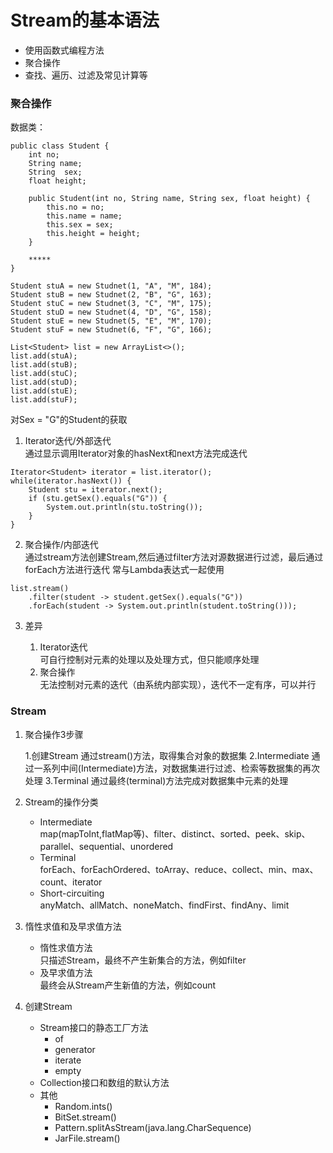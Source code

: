 # Stream的基本语法
   * 使用函数式编程方法
   * 聚合操作
   * 查找、遍历、过滤及常见计算等

### 聚合操作
数据类：  
```
public class Student {
	int no;
	String name;
	String  sex;
	float height;

	public Student(int no, String name, String sex, float height) {
		this.no = no;
		this.name = name;
		this.sex = sex;
		this.height = height;
	}

	*****
}

Student stuA = new Studnet(1, "A", "M", 184);
Student stuB = new Studnet(2, "B", "G", 163);
Student stuC = new Studnet(3, "C", "M", 175);
Student stuD = new Studnet(4, "D", "G", 158);
Student stuE = new Studnet(5, "E", "M", 170);
Student stuF = new Studnet(6, "F", "G", 166);

List<Student> list = new ArrayList<>();
list.add(stuA);
list.add(stuB);
list.add(stuC);
list.add(stuD);
list.add(stuE);
list.add(stuF);
```
对Sex = "G"的Student的获取
1. Iterator迭代/外部迭代  
通过显示调用Iterator对象的hasNext和next方法完成迭代
```
Iterator<Student> iterator = list.iterator();
while(iterator.hasNext()) {
	Student stu = iterator.next();
	if (stu.getSex().equals("G")) {
		System.out.println(stu.toString());
	}
}
```
2. 聚合操作/内部迭代  
通过stream方法创建Stream,然后通过filter方法对源数据进行过滤，最后通过forEach方法进行迭代
常与Lambda表达式一起使用
```
list.stream()
    .filter(student -> student.getSex().equals("G"))
    .forEach(student -> System.out.println(student.toString()));
```
3. 差异
   
   1. Iterator迭代  
   可自行控制对元素的处理以及处理方式，但只能顺序处理
   2. 聚合操作  
   无法控制对元素的迭代（由系统内部实现），迭代不一定有序，可以并行

### Stream
1. 聚合操作3步骤
   
   1.创建Stream
   通过stream()方法，取得集合对象的数据集
   2.Intermediate
   通过一系列中间(Intermediate)方法，对数据集进行过滤、检索等数据集的再次处理
   3.Terminal
   通过最终(terminal)方法完成对数据集中元素的处理

2. Stream的操作分类
   * Intermediate  
   map(mapToInt,flatMap等)、filter、distinct、sorted、peek、skip、parallel、sequential、unordered
   * Terminal  
   forEach、forEachOrdered、toArray、reduce、collect、min、max、count、iterator
   * Short-circuiting  
   anyMatch、allMatch、noneMatch、findFirst、findAny、limit

3. 惰性求值和及早求值方法
   * 惰性求值方法  
   只描述Stream，最终不产生新集合的方法，例如filter
   * 及早求值方法  
   最终会从Stream产生新值的方法，例如count

4. 创建Stream
   
   * Stream接口的静态工厂方法
      * of
      * generator
      * iterate
      * empty
   * Collection接口和数组的默认方法
   * 其他
      * Random.ints()
      * BitSet.stream()
      * Pattern.splitAsStream(java.lang.CharSequence)
      * JarFile.stream()
